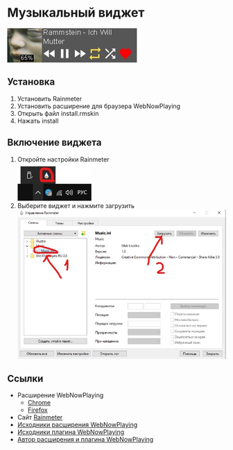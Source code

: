 # Музыкальный виджет
![alt text](https://github.com/Gleb-luitsko/WidgetMusicForRainmeter/blob/master/Images/screenshot1.jpg)
## Установка
1. Установить Rainmeter
2. Установить расширение для браузера WebNowPlaying
3. Открыть файл install.rmskin
4. Нажать install

## Включение виджета
1. Откройте настройки Rainmeter<br />
![alt text](https://github.com/Gleb-luitsko/WidgetMusicForRainmeter/blob/master/Images/screenshot2.jpg)
2. Выберите виджет и нажмите загрузить <br />
![alt text](https://github.com/Gleb-luitsko/WidgetMusicForRainmeter/blob/master/Images/screenshot3.jpg)

## Ссылки
* Расширение WebNowPlaying
  * [Chrome](https://chrome.google.com/webstore/detail/webnowplaying-companion/jfakgfcdgpghbbefmdfjkbdlibjgnbli)
  * [Firefox](https://addons.mozilla.org/en-US/firefox/addon/webnowplaying-companion/)
* Сайт [Rainmeter](https://www.rainmeter.net/)
* [Исходники расширения WebNowPlaying](https://github.com/tjhrulz/WebNowPlaying-BrowserExtension)
* [Исходники плагина WebNowPlaying](https://github.com/tjhrulz/WebNowPlaying)
* [Автор расширения и плагина WebNowPlaying](https://github.com/tjhrulz)
